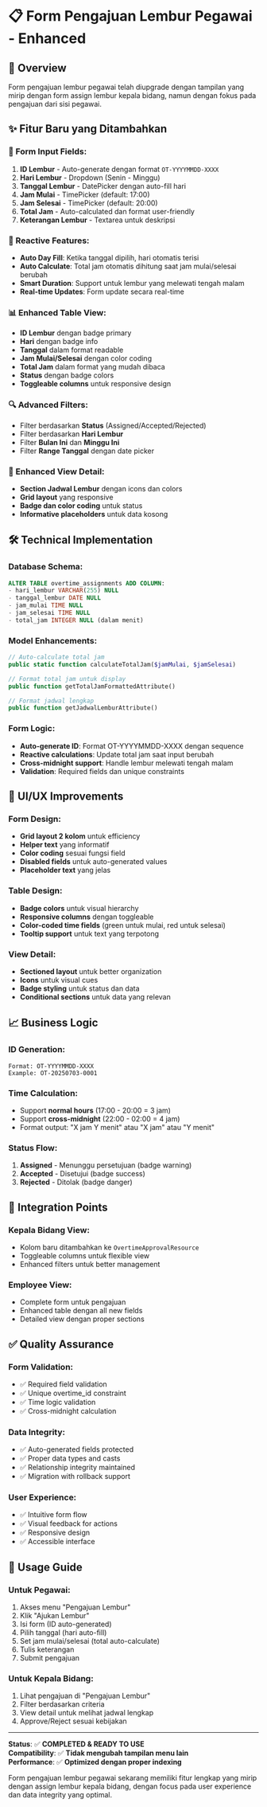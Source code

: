 # 📋 Form Pengajuan Lembur Pegawai - Enhanced

## 🎯 Overview
Form pengajuan lembur pegawai telah diupgrade dengan tampilan yang mirip dengan form assign lembur kepala bidang, namun dengan fokus pada pengajuan dari sisi pegawai.

## ✨ Fitur Baru yang Ditambahkan

### 📝 Form Input Fields:
1. **ID Lembur** - Auto-generate dengan format `OT-YYYYMMDD-XXXX`
2. **Hari Lembur** - Dropdown (Senin - Minggu) 
3. **Tanggal Lembur** - DatePicker dengan auto-fill hari
4. **Jam Mulai** - TimePicker (default: 17:00)
5. **Jam Selesai** - TimePicker (default: 20:00)
6. **Total Jam** - Auto-calculated dan format user-friendly
7. **Keterangan Lembur** - Textarea untuk deskripsi

### 🔄 Reactive Features:
- **Auto Day Fill**: Ketika tanggal dipilih, hari otomatis terisi
- **Auto Calculate**: Total jam otomatis dihitung saat jam mulai/selesai berubah
- **Smart Duration**: Support untuk lembur yang melewati tengah malam
- **Real-time Updates**: Form update secara real-time

### 📊 Enhanced Table View:
- **ID Lembur** dengan badge primary
- **Hari** dengan badge info  
- **Tanggal** dalam format readable
- **Jam Mulai/Selesai** dengan color coding
- **Total Jam** dalam format yang mudah dibaca
- **Status** dengan badge colors
- **Toggleable columns** untuk responsive design

### 🔍 Advanced Filters:
- Filter berdasarkan **Status** (Assigned/Accepted/Rejected)
- Filter berdasarkan **Hari Lembur**
- Filter **Bulan Ini** dan **Minggu Ini**
- Filter **Range Tanggal** dengan date picker

### 📱 Enhanced View Detail:
- **Section Jadwal Lembur** dengan icons dan colors
- **Grid layout** yang responsive
- **Badge dan color coding** untuk status
- **Informative placeholders** untuk data kosong

## 🛠️ Technical Implementation

### Database Schema:
```sql
ALTER TABLE overtime_assignments ADD COLUMN:
- hari_lembur VARCHAR(255) NULL
- tanggal_lembur DATE NULL  
- jam_mulai TIME NULL
- jam_selesai TIME NULL
- total_jam INTEGER NULL (dalam menit)
```

### Model Enhancements:
```php
// Auto-calculate total jam
public static function calculateTotalJam($jamMulai, $jamSelesai)

// Format total jam untuk display
public function getTotalJamFormattedAttribute()

// Format jadwal lengkap
public function getJadwalLemburAttribute()
```

### Form Logic:
- **Auto-generate ID**: Format OT-YYYYMMDD-XXXX dengan sequence
- **Reactive calculations**: Update total jam saat input berubah
- **Cross-midnight support**: Handle lembur melewati tengah malam
- **Validation**: Required fields dan unique constraints

## 🎨 UI/UX Improvements

### Form Design:
- **Grid layout 2 kolom** untuk efficiency
- **Helper text** yang informatif
- **Color coding** sesuai fungsi field
- **Disabled fields** untuk auto-generated values
- **Placeholder text** yang jelas

### Table Design:
- **Badge colors** untuk visual hierarchy
- **Responsive columns** dengan toggleable
- **Color-coded time fields** (green untuk mulai, red untuk selesai)
- **Tooltip support** untuk text yang terpotong

### View Detail:
- **Sectioned layout** untuk better organization
- **Icons** untuk visual cues
- **Badge styling** untuk status dan data
- **Conditional sections** untuk data yang relevan

## 📈 Business Logic

### ID Generation:
```
Format: OT-YYYYMMDD-XXXX
Example: OT-20250703-0001
```

### Time Calculation:
- Support **normal hours** (17:00 - 20:00 = 3 jam)
- Support **cross-midnight** (22:00 - 02:00 = 4 jam)
- Format output: "X jam Y menit" atau "X jam" atau "Y menit"

### Status Flow:
1. **Assigned** - Menunggu persetujuan (badge warning)
2. **Accepted** - Disetujui (badge success)  
3. **Rejected** - Ditolak (badge danger)

## 🔄 Integration Points

### Kepala Bidang View:
- Kolom baru ditambahkan ke `OvertimeApprovalResource`
- Toggleable columns untuk flexible view
- Enhanced filters untuk better management

### Employee View:
- Complete form untuk pengajuan
- Enhanced table dengan all new fields
- Detailed view dengan proper sections

## ✅ Quality Assurance

### Form Validation:
- ✅ Required field validation
- ✅ Unique overtime_id constraint
- ✅ Time logic validation
- ✅ Cross-midnight calculation

### Data Integrity:
- ✅ Auto-generated fields protected
- ✅ Proper data types and casts
- ✅ Relationship integrity maintained
- ✅ Migration with rollback support

### User Experience:
- ✅ Intuitive form flow
- ✅ Visual feedback for actions
- ✅ Responsive design
- ✅ Accessible interface

## 🚀 Usage Guide

### Untuk Pegawai:
1. Akses menu "Pengajuan Lembur"
2. Klik "Ajukan Lembur" 
3. Isi form (ID auto-generated)
4. Pilih tanggal (hari auto-fill)
5. Set jam mulai/selesai (total auto-calculate)
6. Tulis keterangan
7. Submit pengajuan

### Untuk Kepala Bidang:
1. Lihat pengajuan di "Pengajuan Lembur"
2. Filter berdasarkan criteria
3. View detail untuk melihat jadwal lengkap
4. Approve/Reject sesuai kebijakan

---

**Status**: ✅ **COMPLETED & READY TO USE**  
**Compatibility**: ✅ **Tidak mengubah tampilan menu lain**  
**Performance**: ✅ **Optimized dengan proper indexing**

Form pengajuan lembur pegawai sekarang memiliki fitur lengkap yang mirip dengan assign lembur kepala bidang, dengan focus pada user experience dan data integrity yang optimal.

